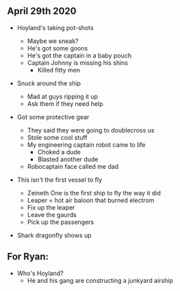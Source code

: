 ## April 29th 2020


- Hoyland's taking pot-shots
	- Maybe we sneak?
	- He's got some goons
	- He's got the captain in a baby pouch 
	- Captain Johnny is missing his shins
		- Killed fitty men


- Snuck around the ship
	- Mad at guys ripping it up
	- Ask them if they need help

- Got some protective gear 
	- They said they were going to doublecross us
	- Stole some cool stuff
	- My engineering captain robot came to life
		- Choked a dude
		- Blasted another dude
	- Robocaptain face called me dad 

- This isn't the first vessel to fly
	- Zeineth One is the first ship to fly the way it did
	- Leaper = hot air baloon that burned electrom 
	- Fix up the leaper
	- Leave the gaurds 
	- Pick up the passengers 


- Shark dragonfly shows up 


## For Ryan: 
- Who's Hoyland? 
	- He and his gang are constructing a junkyard airship

